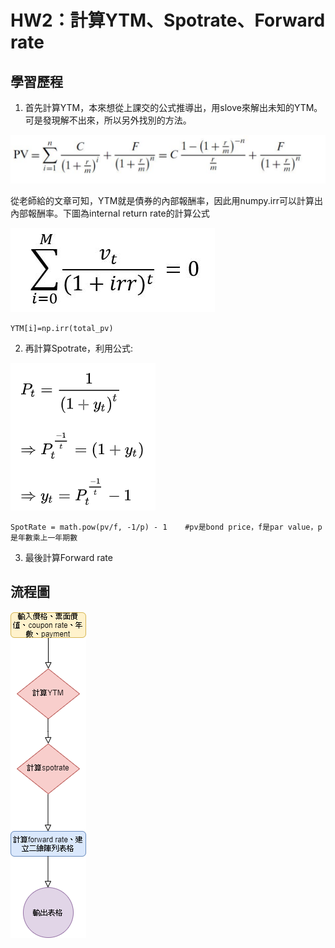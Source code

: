 # HW2：計算YTM、Spotrate、Forward rate
  

## 學習歷程

1. 首先計算YTM，本來想從上課交的公式推導出，用slove來解出未知的YTM。可是發現解不出來，所以另外找別的方法。 


![](https://github.com/a1999r71732/Financial_Engineering/blob/master/HW2/YTM%E5%85%AC%E5%BC%8F.png)


   從老師給的文章可知，YTM就是債券的內部報酬率，因此用numpy.irr可以計算出內部報酬率。下圖為internal return rate的計算公式
   
   
![](https://github.com/a1999r71732/Financial_Engineering/blob/master/HW2/irr.jpg)

```
YTM[i]=np.irr(total_pv)
```


2. 再計算Spotrate，利用公式:


![](https://github.com/a1999r71732/Financial_Engineering/blob/master/HW2/spot.png)

```
SpotRate = math.pow(pv/f, -1/p) - 1    #pv是bond price，f是par value，p是年數乘上一年期數
```

3. 最後計算Forward rate

## 流程圖
![流程圖](https://github.com/a1999r71732/Financial_Engineering/blob/master/HW2/HW2%E6%B5%81%E7%A8%8B%E5%9C%96.png)
